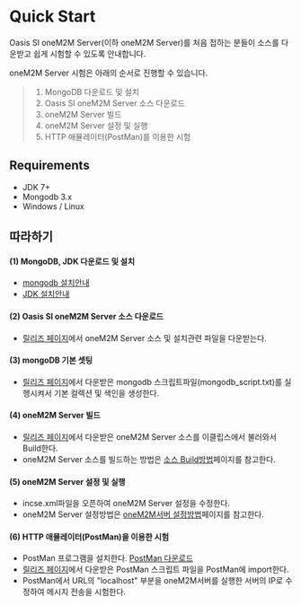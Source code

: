 # Quick Start

Oasis SI oneM2M Server(이하 oneM2M Server)를 처음 접하는 분들이 소스를 다운받고 쉽게 시험할 수 있도록 안내합니다.

oneM2M Server 시험은 아래의 순서로 진행할 수 있습니다.

> 1. MongoDB 다운로드 및 설치
> 2. Oasis SI oneM2M Server 소스 다운로드
> 3. oneM2M Server 빌드
> 4. oneM2M Server 설정 및 실행
> 5. HTTP 애뮬레이터(PostMan)를 이용한 시험

## Requirements
* JDK 7+ 
* Mongodb 3.x 
* Windows / Linux  

## 따라하기

#### (1) MongoDB, JDK 다운로드 및 설치
 - [mongodb 설치안내](https://docs.mongodb.org/v3.0/installation/)
 - [JDK 설치안내](http://docs.oracle.com/javase/7/docs/webnotes/install/)

#### (2) Oasis SI oneM2M Server 소스 다운로드
 - [릴리즈 페이지](https://github.com/iotoasis/SI/releases)에서 oneM2M Server 소스 및 설치관련 파일을 다운받는다.

#### (3) mongoDB 기본 셋팅
 - [릴리즈 페이지](https://github.com/iotoasis/SI/releases)에서 다운받은 mongodb 스크립트파일(mongodb_script.txt)를 실행시켜서 기본 컬렉션 및 색인을 생성한다.

#### (4) oneM2M Server 빌드
 - [릴리즈 페이지](https://github.com/iotoasis/SI/releases)에서 다운받은 oneM2M Server 소스를 이클립스에서 불러와서 Build한다.
 - oneM2M Server 소스를 빌드하는 방법은 [소스 Build방법](./build_eclipse.md)페이지를 참고한다.

#### (5) oneM2M Server 설정 및 실행
 - incse.xml파일을 오픈하여 oneM2M Server 설정을 수정한다.
 - oneM2M Server 설정방법은 [oneM2M서버 설정방법]((./configuration.md))페이지를 참고한다.

#### (6) HTTP 애뮬레이터(PostMan)을 이용한 시험
 - PostMan 프로그램을 설치한다. [PostMan 다운로드](https://chrome.google.com/webstore/detail/postman/fhbjgbiflinjbdggehcddcbncdddomop)
 - [릴리즈 페이지](https://github.com/iotoasis/SI/releases)에서 다운받은 PostMan 스크립트 파일을 PostMan에 import한다.
 - PostMan에서 URL의 "localhost" 부분을 oneM2M서버를 실행한 서버의 IP로 수정하여 메시지 전송을 시험한다.

<br>
<br>
